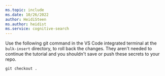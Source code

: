 ```yaml
---
ms.topic: include
ms.date: 10/26/2022
author: HeidiSteen
ms.author: heidist
ms.service: cognitive-search
---
```

Use the following git command in the VS Code integrated terminal at the `bulk-insert` directory, to roll back the changes. They aren't needed to continue the tutorial and you shouldn't save or push these secrets to your repo. 

```git
git checkout .
```
